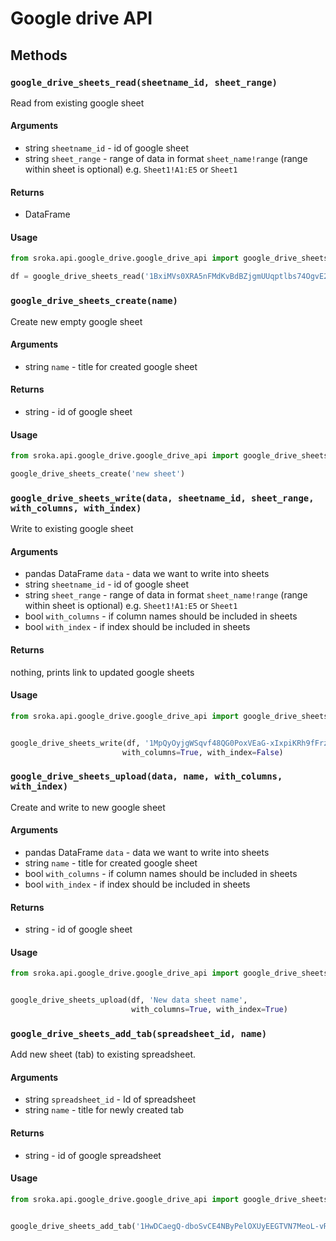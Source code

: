 # Google drive API

## Methods


### `google_drive_sheets_read(sheetname_id, sheet_range)`
Read from existing google sheet


#### Arguments

* string `sheetname_id` - id of google sheet
* string `sheet_range` - range of data in format `sheet_name!range` (range within sheet is optional) e.g. `Sheet1!A1:E5` or `Sheet1`

#### Returns

* DataFrame

#### Usage

```python
from sroka.api.google_drive.google_drive_api import google_drive_sheets_read

df = google_drive_sheets_read('1BxiMVs0XRA5nFMdKvBdBZjgmUUqptlbs74OgvE2upms', 'Class Data!A1:E5')
```

### `google_drive_sheets_create(name)`
Create new empty google sheet


#### Arguments

* string `name` - title for created google sheet

#### Returns

* string - id of google sheet

#### Usage

```python
from sroka.api.google_drive.google_drive_api import google_drive_sheets_create

google_drive_sheets_create('new sheet')
```


### `google_drive_sheets_write(data, sheetname_id, sheet_range, with_columns, with_index)`
Write to existing google sheet

#### Arguments

* pandas DataFrame `data` - data we want to write into sheets
* string `sheetname_id` - id of google sheet
* string `sheet_range` - range of data in format `sheet_name!range` (range within sheet is optional) e.g. `Sheet1!A1:E5` or `Sheet1`
* bool `with_columns` - if column names should be included in sheets
* bool `with_index` - if index should be included in sheets

#### Returns

nothing, prints link to updated google sheets

#### Usage

```python
from sroka.api.google_drive.google_drive_api import google_drive_sheets_write


google_drive_sheets_write(df, '1MpQyOyjgWSqvf48QG0PoxVEaG-xIxpiKRh9fFrzvOUQ', 'Sheet1',
                         with_columns=True, with_index=False)
```

### `google_drive_sheets_upload(data, name, with_columns, with_index)`
Create and write to new google sheet


#### Arguments

* pandas DataFrame `data` - data we want to write into sheets
* string `name` - title for created google sheet
* bool `with_columns` - if column names should be included in sheets
* bool `with_index` - if index should be included in sheets

#### Returns

* string - id of google sheet

#### Usage

```python
from sroka.api.google_drive.google_drive_api import google_drive_sheets_upload


google_drive_sheets_upload(df, 'New data sheet name',
                           with_columns=True, with_index=True)
```

### `google_drive_sheets_add_tab(spreadsheet_id, name)`
Add new sheet (tab) to existing spreadsheet.


#### Arguments

* string `spreadsheet_id` - Id of spreadsheet
* string `name` - title for newly created tab

#### Returns

* string - id of google spreadsheet

#### Usage

```python
from sroka.api.google_drive.google_drive_api import google_drive_sheets_add_tab


google_drive_sheets_add_tab('1HwDCaegQ-dboSvCE4NByPelOXUyEEGTVN7MeoL-vRnE', 'New Tab Name')
```

